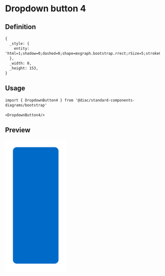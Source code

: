 # Dropdown button 4

## Definition

```
{
  _style: { 
    entity: 'html=1;shadow=0;dashed=0;shape=mxgraph.bootstrap.rrect;rSize=5;strokeColor=none;strokeWidth=1;fillColor=#006AC9;fontColor=#ffffff;whiteSpace=wrap;align=left;verticalAlign=middle;fontStyle=0;fontSize=14;spacingLeft=10;',
  },
  _width: 0,
  _height: 153,
}
```

## Usage

```
import { DropdownButton4 } from '@diac/standard-components-diagrams/bootstrap'

<DropdownButton4/>
```

## Preview

<img src="./dropdown-button-4.png" width="200"/>
